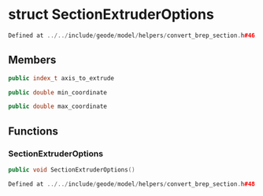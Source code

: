 # struct SectionExtruderOptions

```cpp
Defined at ../../include/geode/model/helpers/convert_brep_section.h#46
```

## Members

```cpp
public index_t axis_to_extrude

```

```cpp
public double min_coordinate

```

```cpp
public double max_coordinate

```



## Functions

### SectionExtruderOptions

```cpp
public void SectionExtruderOptions()
```

```cpp
Defined at ../../include/geode/model/helpers/convert_brep_section.h#48
```



